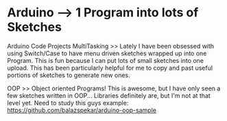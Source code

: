# Arduino --> 1 Program into lots of Sketches
Arduino Code Projects
  MultiTasking >> Lately I have been obsessed with using Switch/Case to have menu driven sketches wrapped up into one Program.  This is fun because I can put lots of small sketches into one upload.  This has been particularly helpful for me to copy and past useful portions of sketches to generate new ones.
  
  OOP >> Object oriented Programs!  This is awesome, but I have only seen a few sketches written in OOP... Libraries definitely are, but I'm not at that level yet. Need to study this guys example:  https://github.com/balazspekar/arduino-oop-sample
